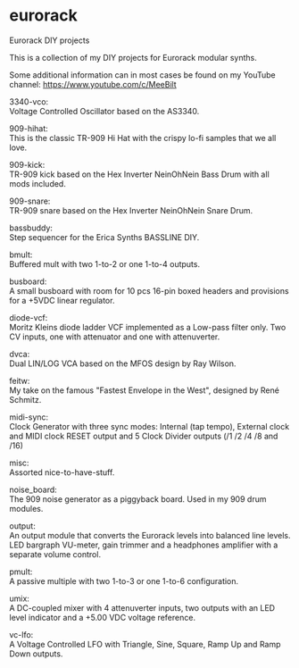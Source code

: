 # eurorack
Eurorack DIY projects

This is a collection of my DIY projects for Eurorack modular synths.

Some additional information can in most cases be found on my YouTube channel:
https://www.youtube.com/c/MeeBilt

3340-vco:  
Voltage Controlled Oscillator based on the AS3340.

909-hihat:  
This is the classic TR-909 Hi Hat with the crispy lo-fi samples that we all love.

909-kick:  
TR-909 kick based on the Hex Inverter NeinOhNein Bass Drum with all mods included.

909-snare:  
TR-909 snare based on the Hex Inverter NeinOhNein Snare Drum.

bassbuddy:   
Step sequencer for the Erica Synths BASSLINE DIY. 

bmult:  
Buffered mult with two 1-to-2 or one 1-to-4 outputs. 

busboard:  
A small busboard with room for 10 pcs 16-pin boxed headers and provisions for a +5VDC linear regulator. 

diode-vcf:  
Moritz Kleins diode ladder VCF implemented as a Low-pass filter only. Two CV inputs, one with attenuator and one with attenuverter.

dvca:  
Dual LIN/LOG VCA based on the MFOS design by Ray Wilson.

feitw:  
My take on the famous "Fastest Envelope in the West", designed by René Schmitz. 

midi-sync:  
Clock Generator with three sync modes: Internal (tap tempo), External clock and MIDI clock
RESET output and 5 Clock Divider outputs (/1 /2 /4 /8 and /16)
 
misc:  
Assorted nice-to-have-stuff. 

noise_board:  
The 909 noise generator as a piggyback board. Used in my 909 drum modules.

output:  
An output module that converts the Eurorack levels into balanced line levels. LED bargraph VU-meter, gain trimmer and a headphones amplifier with a separate volume control.

pmult:  
A passive multiple with two 1-to-3 or one 1-to-6 configuration. 

umix:  
A DC-coupled mixer with 4 attenuverter inputs, two outputs with an LED level indicator and a +5.00 VDC voltage reference. 

vc-lfo:  
A Voltage Controlled LFO with Triangle, Sine, Square, Ramp Up and Ramp Down outputs. 

